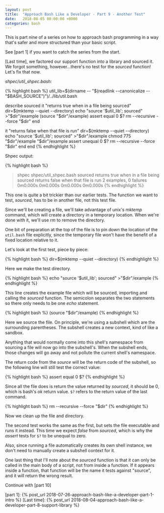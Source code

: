 ```yaml
---
layout: post
title:  "Approach Bash Like a Developer - Part 9 - Another Test"
date:   2018-08-05 00:00:00 +0000
categories: bash
---
```


This is part nine of a series on how to approach bash programming in a
way that's safer and more structured than your basic script.

See [part 1] if you want to catch the series from the start.

[Last time], we factored our support function into a library and sourced
it. We forgot something, however...there's no test for the *sourced*
function!  Let's fix that now.

*shpec/util_shpec.bash:*

{% highlight bash %}
util_lib=$(dirname -- "$(readlink --canonicalize -- "$BASH_SOURCE")")/../lib/util.bash

describe sourced
  it "returns true when in a file being sourced"
    dir=$(mktemp --quiet --directory)
    echo "source '$util_lib'; sourced" >"$dir"/example
    (source "$dir"/example)
    assert equal 0 $?
    rm --recursive --force "$dir"
  end

  it "returns false when that file is run"
    dir=$(mktemp --quiet --directory)
    echo "source '$util_lib'; sourced" >"$dir"/example
    chmod 775 "$dir"/example
    "$dir"/example
    assert unequal 0 $?
    rm --recursive --force "$dir"
  end
end
{% endhighlight %}

Shpec output:

{% highlight bash %}
> shpec shpec/util_shpec.bash
sourced
  returns true when in a file being sourced
  returns false when that file is run
2 examples, 0 failures
0m0.000s 0m0.000s
0m0.000s 0m0.000s
{% endhighlight %}

This one is quite a bit trickier than our earlier tests. The function we
want to test, *sourced*, has to be in another file, not this test file.

Since we'll be creating a file, we'll take advantage of unix's *mktemp*
command, which will create a directory in a temporary location.  When
we're done with it, we'll use *rm* to remove the directory.

One bit of preparation at the top of the file is to pin down the
location of the `util.bash` file explicitly, since the temporary file
won't have the benefit of a fixed location relative to it.

Let's look at the first test, piece by piece:

{% highlight bash %}
dir=$(mktemp --quiet --directory)
{% endhighlight %}

Here we make the test directory.

{% highlight bash %}
echo "source '$util_lib'; sourced" >"$dir"/example
{% endhighlight %}

This line creates the example file which will be sourced, importing and
calling the *sourced* function. The semicolon separates the two
statements so there only needs to be one *echo* statement.

{% highlight bash %}
(source "$dir"/example)
{% endhighlight %}

Here we source the file.  On principle, we're using a subshell which are
the surrounding parentheses.  The subshell creates a new context, kind
of like a sandbox.

Anything that would normally come into this shell's namespace from
sourcing a file will now go into the subshell's.  When the subshell
ends, those changes will go away and not pollute the current shell's
namespace.

The return code from the *source* will be the return code of the
subshell, so the following line will still test the correct value:

{% highlight bash %}
assert equal 0 $?
{% endhighlight %}

Since all the file does is return the value returned by *sourced*, it
should be 0, which is bash's *ok* return value.  `$?` refers to the
return value of the last command.

{% highlight bash %}
rm --recursive --force "$dir"
{% endhighlight %}

Now we clean up the file and directory.

The second test works the same as the first, but sets the file
executable and runs it instead.  This time we expect *false* from
*sourced*, which is why the *assert* tests for `$?` to be unequal to
zero.

Also, since running a file automatically creates its own shell instance,
we don't need to manually create a subshell context for it.

One last thing that I'll note about the *sourced* function is that it
can only be called in the main body of a script, not from inside a
function.  If it appears inside a function, that function will be the
name it tests against "source", and it will return the wrong result.

Continue with [part 10]

  [part 1]:     {% post_url 2018-07-26-approach-bash-like-a-developer-part-1-intro            %}
  [Last time]:  {% post_url 2018-08-04-approach-bash-like-a-developer-part-8-support-library  %}
